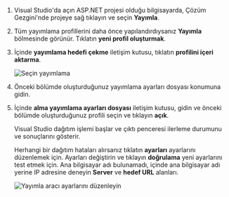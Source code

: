 
1. Visual Studio'da açın ASP.NET projesi olduğu bilgisayarda, Çözüm Gezgini'nde projeye sağ tıklayın ve seçin **Yayımla**.

1. Tüm yayımlama profillerini daha önce yapılandırdıysanız **Yayımla** bölmesinde görünür. Tıklatın **yeni profil oluşturmak**.

1. İçinde **yayımlama hedefi çekme** iletişim kutusu, tıklatın **profilini içeri aktarma**.

    ![Seçin yayımlama](../../deployment/media/tutorial-publish-tool-import-profile.png)

1. Önceki bölümde oluşturduğunuz yayımlama ayarları dosyası konumuna gidin.

1. İçinde **alma yayımlama ayarları dosyası** iletişim kutusu, gidin ve önceki bölümde oluşturduğunuz profili seçin ve tıklayın **açık**.

    Visual Studio dağıtım işlemi başlar ve çıktı penceresi ilerleme durumunu ve sonuçlarını gösterir.

    Herhangi bir dağıtım hataları alırsanız tıklatın **ayarları** ayarlarını düzenlemek için. Ayarları değiştirin ve tıklayın **doğrulama** yeni ayarlarını test etmek için. Ana bilgisayar adı bulunamadı, içinde ana bilgisayar adı yerine IP adresine deneyin **Server** ve **hedef URL** alanları.

    ![Yayımla aracı ayarlarını düzenleyin](../../deployment/media/tutorial-configure-publish-settings-in-tool.png)

